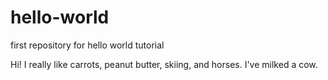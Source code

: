 # hello-world
first repository for hello world tutorial 

Hi! I really like carrots, peanut butter, skiing, and horses. I've milked a cow.
